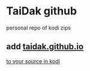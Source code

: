 # TaiDak github
personal repo of kodi zips
## add <a href="https://taidak.github.io">taidak.github.io 
  to your source in kodi
